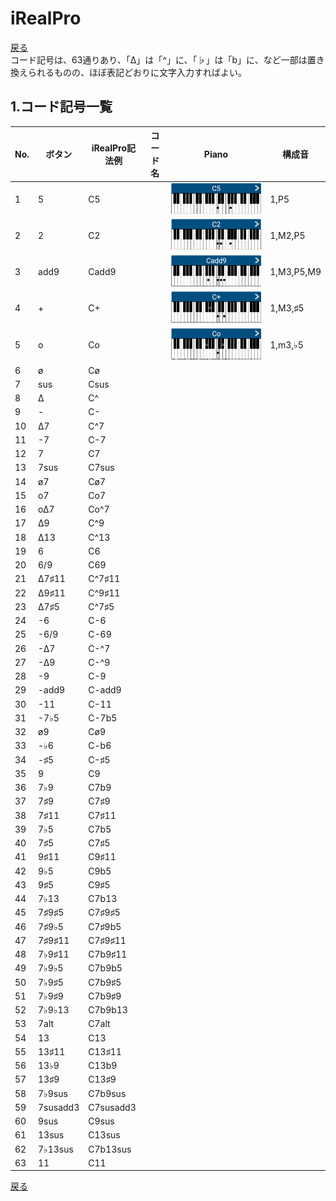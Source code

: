 # iRealPro
[戻る](./README.md)  
コード記号は、63通りあり、「∆」は「^」に、「♭」は「b」に、など一部は置き換えられるものの、ほぼ表記どおりに文字入力すればよい。

## 1.コード記号一覧

|No.|ボタン|iRealPro記法例|コード名|Piano|構成音|
|---|---|---|---|---|---|
|1|5|C5||<img src="images/C5p.png" alt="image">|1,P5|
|2|2|C2||<img src="images/C2p.png" alt="image">|1,M2,P5|
|3|add9|Cadd9||<img src="images/Cadd9p.png" alt="image">|1,M3,P5,M9|
|4|+|C+||<img src="images/C+p.png" alt="image">|1,M3,♯5|
|5|o|Co||<img src="images/Cop.png" alt="image">|1,m3,♭5|
|6|ø|Cø|||
|7|sus|Csus|||
|8|∆|C^|||
|9|-|C-|||
|10|∆7|C^7|||
|11|-7|C-7|||
|12|7|C7|||
|13|7sus|C7sus|||
|14|ø7|Cø7|||
|15|o7|Co7|||
|16|o∆7|Co^7|||
|17|∆9|C^9|||
|18|∆13|C^13|||
|19|6|C6|||
|20|6/9|C69|||
|21|∆7♯11|C^7♯11|||
|22|∆9♯11|C^9♯11|||
|23|∆7♯5|C^7♯5|||
|24|-6|C-6|||
|25|-6/9|C-69|||
|26|-∆7|C-^7|||
|27|-∆9|C-^9|||
|28|-9|C-9|||
|29|-add9|C-add9|||
|30|-11|C-11|||
|31|-7♭5|C-7b5|||
|32|ø9|Cø9|||
|33|-♭6|C-b6|||
|34|-♯5|C-♯5|||
|35|9|C9|||
|36|7♭9|C7b9|||
|37|7♯9|C7♯9|||
|38|7♯11|C7♯11|||
|39|7♭5|C7b5|||
|40|7♯5|C7♯5|||
|41|9♯11|C9♯11|||
|42|9♭5|C9b5|||
|43|9♯5|C9♯5|||
|44|7♭13|C7b13|||
|45|7♯9♯5|C7♯9♯5|||
|46|7♯9♭5|C7♯9b5|||
|47|7♯9♯11|C7♯9♯11|||
|48|7♭9♯11|C7b9♯11|||
|49|7♭9♭5|C7b9b5|||
|50|7♭9♯5|C7b9♯5|||
|51|7♭9♯9|C7b9♯9|||
|52|7♭9♭13|C7b9b13|||
|53|7alt|C7alt|||
|54|13|C13|||
|55|13♯11|C13♯11|||
|56|13♭9|C13b9|||
|57|13♯9|C13♯9|||
|58|7♭9sus|C7b9sus|||
|59|7susadd3|C7susadd3|||
|60|9sus|C9sus|||
|61|13sus|C13sus|||
|62|7♭13sus|C7b13sus|||
|63|11|C11|||
  
[戻る](./README.md) 